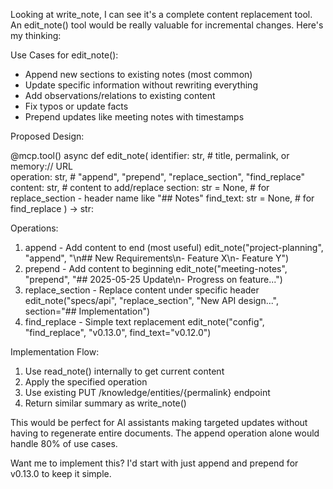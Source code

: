  Looking at write_note, I can see it's a complete content replacement tool. An edit_note() tool would be really valuable for incremental changes. Here's my thinking:

  Use Cases for edit_note():

  - Append new sections to existing notes (most common)
  - Update specific information without rewriting everything
  - Add observations/relations to existing content
  - Fix typos or update facts
  - Prepend updates like meeting notes with timestamps

  Proposed Design:

  @mcp.tool()
  async def edit_note(
      identifier: str,        # title, permalink, or memory:// URL  
      operation: str,         # "append", "prepend", "replace_section", "find_replace"
      content: str,           # content to add/replace
      section: str = None,    # for replace_section - header name like "## Notes"
      find_text: str = None,  # for find_replace
  ) -> str:

  Operations:

  1. append - Add content to end (most useful)
  edit_note("project-planning", "append", "\n## New Requirements\n- Feature X\n- Feature Y")
  2. prepend - Add content to beginning
  edit_note("meeting-notes", "prepend", "## 2025-05-25 Update\n- Progress on feature...")
  3. replace_section - Replace content under specific header
  edit_note("specs/api", "replace_section", "New API design...", section="## Implementation")
  4. find_replace - Simple text replacement
  edit_note("config", "find_replace", "v0.13.0", find_text="v0.12.0")

  Implementation Flow:

  1. Use read_note() internally to get current content
  2. Apply the specified operation
  3. Use existing PUT /knowledge/entities/{permalink} endpoint
  4. Return similar summary as write_note()

  This would be perfect for AI assistants making targeted updates without having to regenerate entire documents. The append operation alone would handle 80% of use cases.

  Want me to implement this? I'd start with just append and prepend for v0.13.0 to keep it simple.